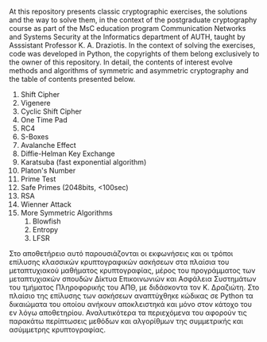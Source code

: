 At this repository presents classic cryptographic exercises, the solutions and the way to solve them, in the context of the  postgraduate cryptography course as part of the MsC education program Communication Networks and Systems Security at the Informatics department of AUTH, taught by Asssistant Professor K. A. Draziotis. In the context of solving the exercises, code was developed in Python, the copyrights of them belong exclusively to the owner of this repository. In detail, the contents of interest evolve methods and algorithms of symmetric and asymmetric cryptography and the table of contents presented below.

1. Shift Cipher
2. Vigenere
3. Cyclic Shift Cipher
4. One Time Pad
5. RC4
6. S-Boxes
7. Avalanche Effect
8. Diffie-Helman Key Exchange
9. Karatsuba (fast exponential algorithm)
10. Platon's Number
11. Prime Test
12. Safe Primes (2048bits, <100sec)
13. RSA
14. Wienner Attack
15. More Symmetric Algorithms
    1. Blowfish
    2. Entropy
    3. LFSR

Στο αποθετήρειο αυτό παρουσιάζονται οι εκφωνήσεις και οι τρόποι επίλυσης κλασσικών κρυπτογραφικών ασκήσεων στα πλαίσια του μεταπτυχιακού μαθήματος κρυπτογραφίας, μέρος του προγράμματος των μεταπτυχιακών σπουδών Δίκτυα Επικοινωνιών και Ασφάλεια Συστημάτων του τμήματος Πληροφορικής του ΑΠΘ, με διδάσκοντα τον Κ. Δραζιώτη. Στο πλαίσιο της επίλυσης των ασκήσεων αναπτύχθηκε κώδικας σε Python τα δικαιώματα του οποίου ανήκουν αποκλειστηκά και μόνο στον κάτοχο του εν λόγω αποθετηρίου. Αναλυτικότερα τα περιεχόμενα του αφορούν τις παρακάτω περίπτωσεις μεθόδων και αλγορίθμων της συμμετρικής και ασύμμετρης κρυπτογραφίας.